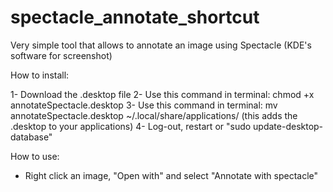 # spectacle_annotate_shortcut
Very simple tool that allows to annotate an image using Spectacle (KDE's software for screenshot)

How to install:

1- Download the .desktop file
2- Use this command in terminal: chmod +x annotateSpectacle.desktop
3- Use this command in terminal: mv annotateSpectacle.desktop ~/.local/share/applications/
(this adds the .desktop to your applications)
4- Log-out, restart or "sudo update-desktop-database"

How to use:
- Right click an image, "Open with" and select "Annotate with spectacle"
